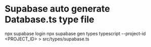 # Supabase auto generate Database.ts type file

npx supabase login
npx supabase gen types typescript --project-id <PROJECT_ID> > src/types/supabase.ts